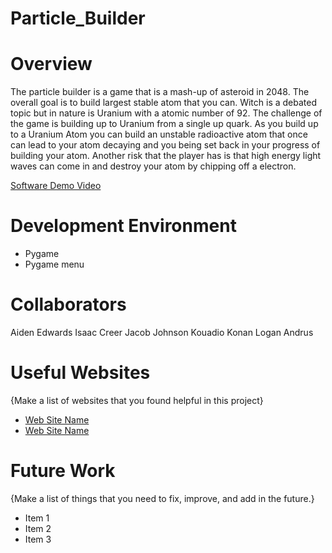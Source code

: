 # Particle_Builder

# Overview

The particle builder is a game that is a mash-up of asteroid in 2048. 
The overall goal is to build largest stable atom that you can. Witch is a 
debated topic but in nature is Uranium with a atomic number of 92. The 
challenge of the game is building up to Uranium from a single up quark. As 
you build up to a Uranium Atom you can build an unstable radioactive atom 
that once can lead to your atom decaying and you being set back in your 
progress of building your atom. Another risk that the player has is that high 
energy light waves can come in and destroy your atom by chipping off a 
electron.

[Software Demo Video](http://youtube.link.goes.here)

# Development Environment

* Pygame
* Pygame menu

# Collaborators

Aiden Edwards
Isaac Creer
Jacob Johnson
Kouadio Konan
Logan Andrus

# Useful Websites

{Make a list of websites that you found helpful in this project}
* [Web Site Name](http://url.link.goes.here)
* [Web Site Name](http://url.link.goes.here)

# Future Work

{Make a list of things that you need to fix, improve, and add in the future.}
* Item 1
* Item 2
* Item 3